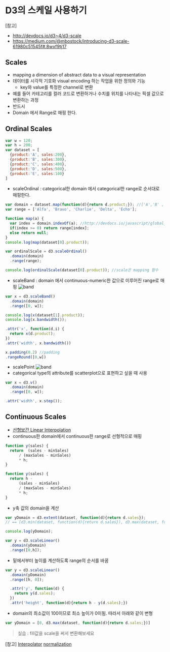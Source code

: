 D3의 스케일 사용하기
===

[참고]
- http://devdocs.io/d3~4/d3-scale
- https://medium.com/@mbostock/introducing-d3-scale-61980c51545f#.8wxf9tj17


Scales
----
 - mapping a dimension of abstract data to a visual representation
 - 데이터를 시각적 기호화 visual encoding 하는 작업을 위한 정의와 기능
   - key와 value를 특정한 channel로 변환
 - 예를 들어 카테고리를 컬러 코드로 변환하거나 수치를 위치를 나타내는 픽셀 값으로 변환하는 과정
 - 반드시
 - Domain 에서 Range로 매핑 한다.

Ordinal Scales
---

``` javascript
var w = 120;
var h = 200;
var dataset = [
  {product:'A', sales:200},
  {product:'B', sales:300},
  {product:'C', sales:400},
  {product:'D', sales:500},
  {product:'E', sales:100}
]
```

- scaleOrdinal : categorical한 domain 에서 categorical한 range로 순서대로 매핑한다.

``` javascript
var domain = dataset.map(function(d){return d.product;}); //['A','B' , ...] http://devdocs.io/javascript/global_objects/array/map
var range = ['Alfa', 'Bravo', 'Charlie', 'Delta', 'Echo'];

function map(a) {
  var index = domain.indexOf(a); //http://devdocs.io/javascript/global_objects/array/indexof
  if(index >= 0) return range[index];
  else return null;
}
console.log(map(dataset[0].product));

var ordinalScale = d3.scaleOrdinal()
  .domain(domain)
  .range(range);

console.log(ordinalScale(dataset[0].product)); //scale은 mapping 함수
```

- scaleBand : domain 에서 continuous-numeric한 값으로 이루어진 range로 매핑
![band](https://raw.githubusercontent.com/d3/d3-scale/master/img/band.png)

```javascript
var x = d3.scaleBand()
  .domain(domain)
  .range([0, w]);

console.log(x(dataset[1].product));
console.log(x.bandwidth());
```

```javascript
.attr('x', function(d,i) {
  return x(d.product);
})
.attr('width', x.bandwidth())
```

```javascript
x.padding(0.2) //padding
.rangeRound([0,w])
```

- scalePoint
![band](https://raw.githubusercontent.com/d3/d3-scale/master/img/point.png)
 - categorical type의 attribute를 scatterplot으로 표현하고 싶을 때 사용

```javascript
var x = d3.v()
  .domain(domain)
  .range([0, w]);

.attr('width', x.step());
```


Continuous Scales
---

- [선형보간 Linear Interpolation](https://ko.wikipedia.org/wiki/%EC%84%A0%ED%98%95_%EB%B3%B4%EA%B0%84%EB%B2%95)
- continuous한 domain에서 continuous한 range로 선형적으로 매핑

```javascript
function y(sales) {
  return  (sales - minSales)
      / (maxSales - minSales)
      * h;
}
```

```javascript
function y(sales) {
  return h -
      (sales - minSales)
      / (maxSales - minSales)
      * h;
}
```

- y축 값의 domain을 계산

```javascript
var yDomain = d3.extent(dataset, function(d){return d.sales});
// == [d3.min(dataset, function(d){return d.sales}), d3.max(dataset, function(d){return d.sales})];

console.log(yDomain);
```

```javascript
var y = d3.scaleLinear()
  .domain(yDomain)
  .range([0,h]);
```

- 밑에서부터 높이를 계산하도록 range의 순서를 바꿈

```javascript
var y = d3.scaleLinear()
  .domain(yDomain)
  .range([h, 0]);

  .attr('y', function(d) {
    return y(d.sales);
  })
  .attr('height', function(d){return h - y(d.sales);})

```

- domain의 최소값이 100이므로 최소 높이가 0이됨. 따라서 아래와 같이 변형

```javascript
var yDomain = [0, d3.max(dataset, function(d){return d.sales;})]

```


> 실습 : fill값을 scale을 써서 변환해보세요

[참고] [Interpolator](http://devdocs.io/d3~4/d3-interpolate)
[normalization](https://en.wikipedia.org/wiki/Normalization_(statistics))
